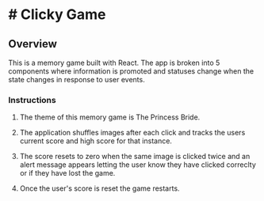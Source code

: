 # # Clicky Game

## Overview

This is a memory game built with React. The app is broken into 5 components where information is promoted and statuses change when the state changes in response to user events.

### Instructions

1. The theme of this memory game is The Princess Bride.  

3. The application shuffles images after each click and tracks the users current score and high score for that instance. 

4. The score resets to zero when the same image is clicked twice and an alert message appears letting the user know they have clicked correclty or if they have lost the game. 

6. Once the user's score is reset the game restarts. 
